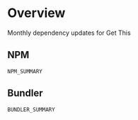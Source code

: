 # Overview

Monthly dependency updates for Get This

## NPM

```
NPM_SUMMARY
```
## Bundler

```
BUNDLER_SUMMARY
```
